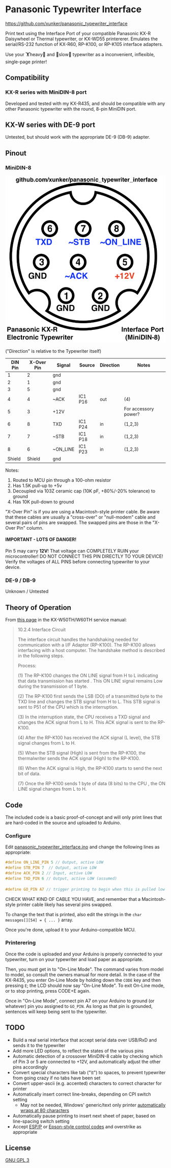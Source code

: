 # Panasonic Typewriter Interface

https://github.com/xunker/panasonic_typewriter_interface

Print text using the Interface Port of your compatible Panasonic KX-R Daisywheel
or Thermal typewriter, or KX-WD55 printererer. Emulates the serial/RS-232 function of KX-R60, RP-K100, or RP-K105 interface adapters.

Use your 🏋️heavy🥌 and 🐢slow🐌 typewriter as a inconvenient, inflexible, single-page printer!

## Compatibility

### KX-R series with MiniDIN-8 port

Developed and tested with my KX-R435, and should be compatible with any other
Panasonic typewriter with the round, 8-pin MiniDIN port.

## KX-W series with DE-9 port

Untested, but should work with the appropriate DE-9 (DB-9) adapter.

## Pinout

### MiniDIN-8

![image info](./kxr-minidin8.png)

("Direction" is relative to the Typewriter itself)

DIN Pin | X-Over Pin | Signal   | Source  | Direction | Notes
--------|------------|----------|---------|-----------|---------------------
1       |          2 | gnd      |         |           |
2       |          1 | gnd      |         |           |
3       |          5 | gnd      |         |           |
4       |          4 | ~ACK     | IC1 P16 | out       | (4)
5       |          3 | +12V     |         |           | For accessory power?
6       |          8 | TXD      | IC1 P24 | in        | (1,2,3)
7       |          7 | ~STB     | IC1 P18 | in        | (1,2,3)
8       |          6 | ~ON_LINE | IC1 P23 | in        | (1,2,3)
Shield  |     Shield | gnd      |         |           |

Notes:
1. Routed to MCU pin through a 100-ohm resistor
2. Has 1.5K pull-up to +5v
3. Decoupled via 103Z ceramic cap (10K pF, +80%/-20% tolerance) to ground
4. Has 10K pull-down to ground

"X-Over Pin" is if you are using a Macintosh-style printer cable. Be aware that
these cables are usually a "cross-over" or "null-modem" cable and several pairs
of pins are swapped. The swapped pins are those in the "X-Over Pin" column.

#### IMPORTANT - LOTS OF DANGER!

Pin 5 may carry **12V**! That voltage can COMPLETELY RUIN your microcontroller!
DO NOT CONNECT THIS PIN DIRECTLY TO YOUR DEVICE! Verify the voltages of ALL PINS before connecting typewriter to your device.

### DE-9 / DB-9

Unknown / Untested

## Theory of Operation

From [this page](panasonic_rp-k100_interface_circuit) in the KX-W50TH/W60TH
service manual:

> 10.2.4 Interface Circuit
>
> The interface circuit handles the handshaking needed for communication with a
> I/F Adaptor (RP-K100). The RP-K100 allows interfacing with a host computer.
> The handshake method is described in the following steps.
>
> Process:
>
> (1) The RP-K100 changes the ON LINE signal from H to L indicating that data
> transmission has started . This ON LINE signal remains Low during the
> transmission of 1 byte.
>
> (2) The RP-K100 first sends the LSB (DO) of a transmitted byte to the TXD line
> and changes the STB signal from H to L. This STB signal is sent to P51 of the
> CPU which is the interruption.
>
> (3) In the interruption state, the CPU receives a TXD signal and changes the
> ACK signal from L to H. This ACK signal is sent to the RP-K100.
>
> (4) After the RP-K100 has received the ACK signal (L level), the STB signal
> changes from L to H.
>
> (5) When the STB signal (High) is sent from the RP-K100, the thermalwriter
> sends the ACK signal (High) to the RP-K100.
>
> (6) When the ACK signal is High, the RP-K100 starts to send the next bit of
> data.
>
> (7) Once the RP-K100 sends 1 byte of data (8 bits) to the CPU , the ON LINE
> signal changes from L to H.

## Code

The included code is a basic proof-of-concept and will only print lines that are
hard-coded in the source and uploaded to Arduino.

### Configure

Edit [panasonic_typewriter_interface.ino](./panasonic_typewriter_interface.ino)
and change the following lines as appropriate:

```c
#define ON_LINE_PIN 5 // Output, active LOW
#define STB_PIN 7  // Output, active LOW
#define ACK_PIN 2 // Input, active LOW
#define TXD_PIN 6 // Output, active LOW (assumed)

#define GO_PIN A7 // trigger printing to begin when this is pulled low
```

CHECK WHAT KIND OF CABLE YOU HAVE, and remember that a Macintosh-style printer
cable likely has several pins swapped.

To change the text that is printed, also edit the strings in the
`char messages[][54] = { ... }` array.

Once you're done, upload it to your Arduino-compatible MCU.

### Printerering

Once the code is uploaded and your Arduino is properly connected to your
typewriter, turn on your typewriter and load paper as appropriate.

Then, you must get in to "On-Line Mode". The command varies from model to model,
so consult the owners manual for more detail. In the case of the KX-R435, you
enter On-Line Mode by holding down the `CODE` key and then pressing `E`; the LCD
should now say "On-Line Mode". To exit On-Line mode, or to stop printing, press
CODE+E again.

Once in "On-Line Mode", connect pin A7 on your Arduino to ground (or whatever)
pin you assigned to `GO_PIN`. As long as that pin is grounded, sentences will
keep being sent to the typewriter.

## TODO

* Build a real serial interface that accept serial data over USB/RxD and sends
  it to the typewriter
* Add more LED options, to reflect the states of the various pins
* Automatic detection of a crossover MiniDIN-8 cable by checking which of
  Pin 3 or 5 are connected to +12V, and automatically adjust the other pins accordingly
* Convert special characters like tab ("\t") to spaces, to prevent typewriter
  from going crazy if no tabs have been set
* Convert upper-ascii (e.g. accented) characters to correct character for
  printer
* Automatically insert correct line-breaks, depending on CPI switch setting
  - May not be needed, Windows' generic/text only printer [automatically wraps
  at 80 characters](https://support.microsoft.com/en-us/topic/printing-wide-carriage-with-generic-text-only-print-driver-3bdb3c49-abdd-597d-6416-5d460efab182)
* Automatically pause printing to insert next sheet of paper, based on
  line-spacing switch setting
* Accept [ESP/P](https://en.wikipedia.org/wiki/ESC/P) or
  [Epson-style control codes](https://stackoverflow.com/questions/6025191/what-characters-do-you-send-to-a-generic-text-only-printer-to-print-bolded-and)
  and overstrike as appropriate

## License

[GNU GPL 3](LICENSE)